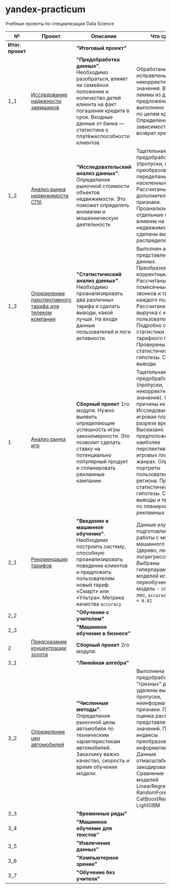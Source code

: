 # yandex-practicum
Учебные проекты по специализации Data Science

| №| Проект  | Описание  | Что сделано | Стэк |
|-|-|-|-|-|
| **Итог. проект** | | **"Итоговый проект"** | | |
| 1_1 | [Исследование надежности заемщиков](https://github.com/StasKolomin/yandex-practicum/blob/main/1_1_data_preprocessing/1_1_Credit_scoring.ipynb) | **"Предобработка данных"**. Необходимо разобраться, влияет ли семейное положение и количество детей клиента на факт погашения кредита в срок. Входные данные от банка — статистика о платёжеспособности клиентов | Обработаны пропуски, исправлены некорректные значения. Выделены леммы из длинных предложений и выполнено разделение по целям кредитов. Определены различные зависимости на возврат кредитов. | pandas, pymystem3, collections |
| 1_2 | [Анализ рынка недвижимости СПб](https://github.com/StasKolomin/yandex-practicum/blob/main/1_2_exploratory_data_analysis/1_2_Real_estate_analysis.ipynb) | **"Исследовательский анализ данных"**. Определение рыночной стоимости объектов недвижимости. Это поможет определять аномалии и мошенническую деятельность | Тщательная предобработка данных (пропуски, выбросы, преобразование типов, переделаны названия населенных пунктов). Рассчитаны дополнительные признаки. Проанализированы отдельные признаки, их влияние на стоимость недвижимости и сделаны выводы по их распределениям.  | pandas, matplotlib, seaborn,  |
| 1_3 | [Определение перспективного тарифа для телеком компании](https://github.com/StasKolomin/yandex-practicum/blob/main/1_3_statistical_data_analysis/1_3_tariff_analysis.ipynb) | **"Статистический анализ данных"**. Необходимо проанализировать два различных тарифа и сделать выводы, какой лучше. На входе данные пользователей и логи активности. | Выполнен анализ представленных данных. Преобразование к корректным типам. Рассчитаны помесячные объемы звонков и трафика для каждого пользователя. Рассчитана помесячная выручка с каждого пользователя. Подробно сравнены статистики для каждого тарифного плана. Проверены различные статистические гипотезы. Сделаны выводы  | pandas, numpy, math, scipy, matplotlib |
| 1 | [Анализ рынка игр](https://github.com/StasKolomin/yandex-practicum/blob/main/1_module_proj/1_game_analis.ipynb) | **Сборный проект** 1го модуля. Нужно выявить определяющие успешность игры закономерности. Это позволит сделать ставку на потенциально популярный продукт и спланировать рекламные кампании. | Тщательная предобработка (пропуски, некорректные значения). Определены причины их появления. Исследована каждая игровая платформа в разрезе времени. Высказано предположение о наиболее перспективных игровых платформах и жанрах. Определены портреты пользователей каждого региона. Проверены статистические гипотезы. Сделаны выводы и предложения по планированию рекламных компаний. | pandas, numpy, scipy, matplotlib, seaborn, plotly|
| 2_1 | [Рекомендация тарифов](https://github.com/StasKolomin/yandex-practicum/blob/main/2_1_intro_to_ML/2_1_Tariff_ML_recommendation.ipynb) | **"Введение в машинное обучение"**. Необходимо построить систему, способную проанализировать поведение клиентов и предложить пользователям новый тариф: «Смарт» или «Ультра». Метрика качества `accuracy`| Данные изучены и подготовлены для работы с моделями машинного обучения (дерево, лес, логрегрессия). Выбраны гиперпараметры моделей исключающие переобучение. Лучшая модель - случайный лес, `accuracy_test_data = 0.81`| pandas, matplotlib, plotly, sklearn|
| 2_2 | | **"Обучение с учителем"** | | |
| 2_3 | | **"Машинное обучение в бизнесе"** | | |
| 2 | [Предсказание концентрации золота](https://github.com/StasKolomin/yandex-practicum/blob/main/2_module_proj/2_gold_ore_analysis.ipynb) | **Сборный проект** 2го модуля. | | |
| 3_1 | | **"Линейная алгебра"** | | |
| 3_2 | [Определение цен автомобилей](https://github.com/StasKolomin/yandex-practicum/blob/main/3_2_Computational_Mathematics/3_2_Auto_price.ipynb) | **"Численные методы"**. Определение рыночной цены автомобиля по техническим характеристикам автомобилей. Заказчику важно качество, скорость и время обучения модели. | Выполнена предобработка "грязных" данных: удалены выбросы, пропуски, неинформативные признаки. Произведена оценка распределений представленных значений. Почтовые индексы преобразованы к более информативному виду. Данные отмасштабированы и закодированы. Сравнение RMSE для моделей LinearRegression, RandomForestRegressor, CatBoostRegressor, LightGBM| pandas, matplotlib, seaborn, plotly.express, sklearn, catboost, lightgbm, numpy , time |
| 3_3 | | **"Временные ряды"** | | |
| 3_4 | | **"Машинное обучение для текстов"** | | |
| 3_5 | | **"Извлечение данных"**| | |
| 3_6 | | **"Компьютерное зрение"**| | |
| 3_7 | | **"Обучение без учителя"**| | |

